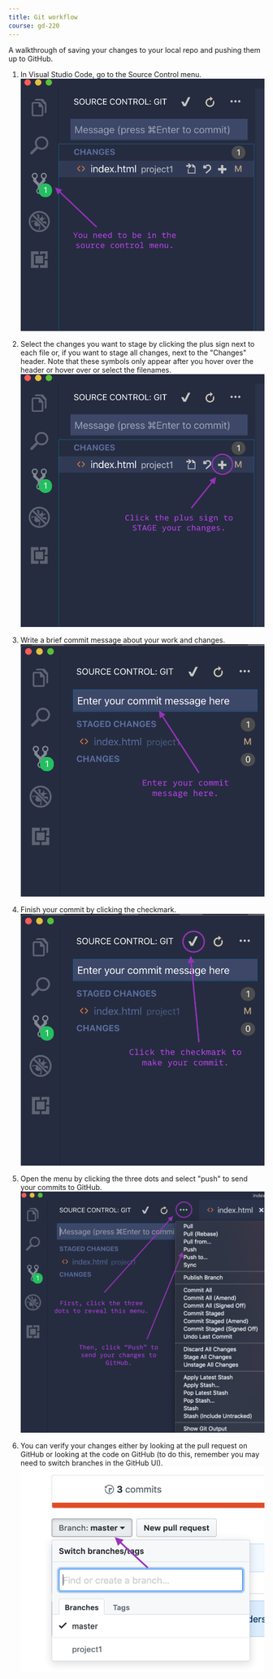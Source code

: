 ```yaml
---
title: Git workflow
course: gd-220
---
```


A walkthrough of saving your changes to your local repo and pushing them up to GitHub.

1. In Visual Studio Code, go to the Source Control menu.
![VS Code screenshot](/img/gd220/1-source-control.png)

2. Select the changes you want to stage by clicking the plus sign next to each file or, if you want to stage all changes, next to the "Changes" header. Note that these symbols only appear after you hover over the header or hover over or select the filenames.
![VS Code screenshot](/img/gd220/2-stage-changes.png)

3. Write a brief commit message about your work and changes.
![VS Code screenshot](/img/gd220/3-commit-message.png)

4. Finish your commit by clicking the checkmark.
![VS Code screenshot](/img/gd220/4-commit-changes.png)

5. Open the menu by clicking the three dots and select "push" to send your commits to GitHub.
![VS Code screenshot](/img/gd220/5-push.png)

6. You can verify your changes either by looking at the pull request on GitHub or looking at the code on GitHub (to do this, remember you may need to switch branches in the GitHub UI).
![VS Code screenshot](/img/gd220/6-switch-branches.png)
